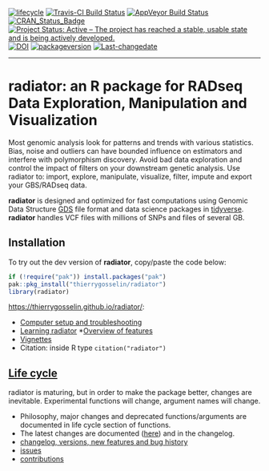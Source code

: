 <!-- badges: start -->

[![lifecycle](https://img.shields.io/badge/lifecycle-maturing-blue.svg)](https://tidyverse.org/lifecycle/#maturing)
[![Travis-CI Build
Status](https://travis-ci.org/thierrygosselin/radiator.svg?branch=master)](https://travis-ci.org/thierrygosselin/radiator)
[![AppVeyor Build
Status](https://ci.appveyor.com/api/projects/status/github/thierrygosselin/radiator?branch=master&svg=true)](https://ci.appveyor.com/project/thierrygosselin/radiator)
[![CRAN\_Status\_Badge](http://www.r-pkg.org/badges/version/radiator)](http://cran.r-project.org/package=radiator)
[![Project Status: Active – The project has reached a stable, usable
state and is being actively
developed.](http://www.repostatus.org/badges/latest/active.svg)](http://www.repostatus.org/#active)
[![DOI](https://zenodo.org/badge/14548/thierrygosselin/radiator.svg)](https://zenodo.org/badge/latestdoi/14548/thierrygosselin/radiator)
[![packageversion](https://img.shields.io/badge/Package%20version-1.0.0-orange.svg)](commits/master)
[![Last-changedate](https://img.shields.io/badge/last%20change-2019--04--28-brightgreen.svg)](/commits/master)

------------------------------------------------------------------------

radiator: an R package for RADseq Data Exploration, Manipulation and Visualization
==================================================================================

Most genomic analysis look for patterns and trends with various
statistics. Bias, noise and outliers can have bounded influence on
estimators and interfere with polymorphism discovery. Avoid bad data
exploration and control the impact of filters on your downstream genetic
analysis. Use radiator to: import, explore, manipulate, visualize,
filter, impute and export your GBS/RADseq data.

**radiator** is designed and optimized for fast computations using
Genomic Data Structure [GDS](http://zhengxwen.github.io/gdsfmt) file
format and data science packages in
[tidyverse](https://www.tidyverse.org). **radiator** handles VCF files
with millions of SNPs and files of several GB.

Installation
------------

To try out the dev version of **radiator**, copy/paste the code below:

``` r
if (!require("pak")) install.packages("pak")
pak::pkg_install("thierrygosselin/radiator")
library(radiator)
```

<https://thierrygosselin.github.io/radiator/>:

-   [Computer setup and
    troubleshooting](https://thierrygosselin.github.io/radiator/articles/rad_genomics_computer_setup.html)
-   [Learning
    radiator](https://thierrygosselin.github.io/radiator/articles/get_started.html)
    \*[Overview of
    features](https://thierrygosselin.github.io/radiator/articles/get_started.html#overview)
-   [Vignettes](https://thierrygosselin.github.io/radiator/articles/index.html)
-   Citation: inside R type `citation("radiator")`

[Life cycle](https://thierrygosselin.github.io/radiator/articles/life_cycle.html)
---------------------------------------------------------------------------------

radiator is maturing, but in order to make the package better, changes
are inevitable. Experimental functions will change, argument names will
change.

-   Philosophy, major changes and deprecated functions/arguments are
    documented in life cycle section of functions.
-   The latest changes are documented
    ([here](https://thierrygosselin.github.io/radiator/articles/life_cycle.html))
    and in the changelog.
-   [changelog, versions, new features and bug
    history](https://thierrygosselin.github.io/radiator/news/index.html)
-   [issues](https://github.com/thierrygosselin/radiator/issues/new/choose)
-   [contributions](https://github.com/thierrygosselin/radiator/issues/new/choose)
